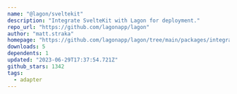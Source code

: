```yaml
---
name: "@lagon/sveltekit"
description: "Integrate SvelteKit with Lagon for deployment."
repo_url: "https://github.com/lagonapp/lagon"
author: "matt.straka"
homepage: "https://github.com/lagonapp/lagon/tree/main/packages/integrations/sveltekit"
downloads: 5
dependents: 1
updated: "2023-06-29T17:37:54.721Z"
github_stars: 1342
tags: 
  - adapter
---
```

